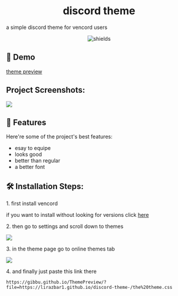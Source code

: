 <h1 align="center" id="title">discord theme</h1>

<p id="description">a simple discord theme for vencord users</p>

<p align="center"><img src="https://img.shields.io/badge/theme-preview-blue?link=https%3A%2F%2Fgibbu.github.io%2FThemePreview%2F%3Ffile%3Dhttps%3A%2F%2Flirazbar1.github.io%2Fdiscord-theme-%2Fthe%2520theme.css" alt="shields"></p>

<h2>🚀 Demo</h2>

[theme preview](https://gibbu.github.io/ThemePreview/?file=https://lirazbar1.github.io/discord-theme-/the%20theme.css )

<h2>Project Screenshots:</h2>

<img src="https://i.postimg.cc/zvBdJtp8/image.png">

  
  
<h2>🧐 Features</h2>

Here're some of the project's best features:

*   esay to equipe
*   looks good
*   better than regular
*   a better font

<h2>🛠️ Installation Steps:</h2>

<p>1. first install vencord</p>


if you want to install without looking for versions click [here](https://vencord.dev/download/)


<p>2. then go to settings and scroll down to themes</p>
<img src="https://i.postimg.cc/nh0xFz4J/image.png" >
<p>3. in the theme page go to online themes tab</p>
<img src="https://i.postimg.cc/HkYDDGPR/image.png" >
<p>4. and finally just paste this link there</p>

```
https://gibbu.github.io/ThemePreview/?file=https://lirazbar1.github.io/discord-theme-/the%20theme.css
```
